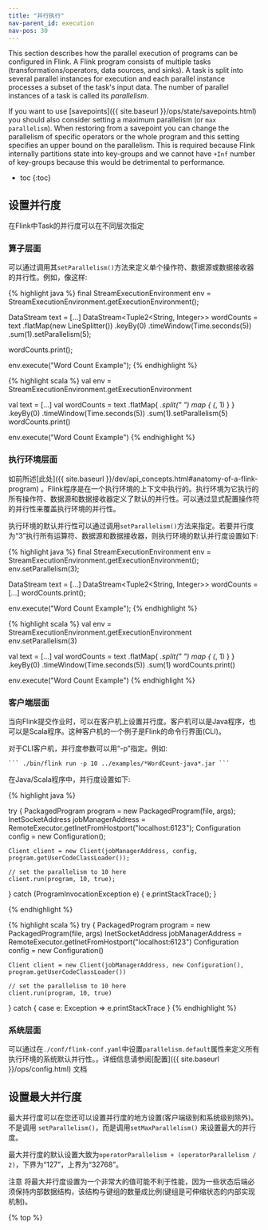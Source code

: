 ```yaml
---
title: "并行执行"
nav-parent_id: execution
nav-pos: 30
---
```

<!--
Licensed to the Apache Software Foundation (ASF) under one
or more contributor license agreements.  See the NOTICE file
distributed with this work for additional information
regarding copyright ownership.  The ASF licenses this file
to you under the Apache License, Version 2.0 (the
"License"); you may not use this file except in compliance
with the License.  You may obtain a copy of the License at

  http://www.apache.org/licenses/LICENSE-2.0

Unless required by applicable law or agreed to in writing,
software distributed under the License is distributed on an
"AS IS" BASIS, WITHOUT WARRANTIES OR CONDITIONS OF ANY
KIND, either express or implied.  See the License for the
specific language governing permissions and limitations
under the License.
-->

This section describes how the parallel execution of programs can be configured in Flink. A Flink
program consists of multiple tasks (transformations/operators, data sources, and sinks). A task is split into
several parallel instances for execution and each parallel instance processes a subset of the task's
input data. The number of parallel instances of a task is called its *parallelism*.

If you want to use [savepoints]({{ site.baseurl }}/ops/state/savepoints.html) you should also consider
setting a maximum parallelism (or `max parallelism`). When restoring from a savepoint you can
change the parallelism of specific operators or the whole program and this setting specifies
an upper bound on the parallelism. This is required because Flink internally partitions state
into key-groups and we cannot have `+Inf` number of key-groups because this would be detrimental
to performance.

* toc
{:toc}

## 设置并行度

在Flink中Task的并行度可以在不同层次指定

### 算子层面

可以通过调用其`setParallelism()`方法来定义单个操作符、数据源或数据接收器的并行性。例如，像这样:

<div class="codetabs" markdown="1">
<div data-lang="java" markdown="1">
{% highlight java %}
final StreamExecutionEnvironment env = StreamExecutionEnvironment.getExecutionEnvironment();

DataStream<String> text = [...]
DataStream<Tuple2<String, Integer>> wordCounts = text
    .flatMap(new LineSplitter())
    .keyBy(0)
    .timeWindow(Time.seconds(5))
    .sum(1).setParallelism(5);

wordCounts.print();

env.execute("Word Count Example");
{% endhighlight %}
</div>
<div data-lang="scala" markdown="1">
{% highlight scala %}
val env = StreamExecutionEnvironment.getExecutionEnvironment

val text = [...]
val wordCounts = text
    .flatMap{ _.split(" ") map { (_, 1) } }
    .keyBy(0)
    .timeWindow(Time.seconds(5))
    .sum(1).setParallelism(5)
wordCounts.print()

env.execute("Word Count Example")
{% endhighlight %}
</div>
</div>

### 执行环境层面

如前所述[此处]({{ site.baseurl }}/dev/api_concepts.html#anatomy-of-a-flink-program) 。Flink程序是在一个执行环境的上下文中执行的。执行环境为它执行的所有操作符、数据源和数据接收器定义了默认的并行性。可以通过显式配置操作符的并行性来覆盖执行环境的并行性。

执行环境的默认并行性可以通过调用`setParallelism()`方法来指定。若要并行度为“3”执行所有运算符、数据源和数据接收器，则执行环境的默认并行度设置如下:

<div class="codetabs" markdown="1">
<div data-lang="java" markdown="1">
{% highlight java %}
final StreamExecutionEnvironment env = StreamExecutionEnvironment.getExecutionEnvironment();
env.setParallelism(3);

DataStream<String> text = [...]
DataStream<Tuple2<String, Integer>> wordCounts = [...]
wordCounts.print();

env.execute("Word Count Example");
{% endhighlight %}
</div>
<div data-lang="scala" markdown="1">
{% highlight scala %}
val env = StreamExecutionEnvironment.getExecutionEnvironment
env.setParallelism(3)

val text = [...]
val wordCounts = text
    .flatMap{ _.split(" ") map { (_, 1) } }
    .keyBy(0)
    .timeWindow(Time.seconds(5))
    .sum(1)
wordCounts.print()

env.execute("Word Count Example")
{% endhighlight %}
</div>
</div>

### 客户端层面



当向Flink提交作业时，可以在客户机上设置并行度。客户机可以是Java程序，也可以是Scala程序。这种客户机的一个例子是Flink的命令行界面(CLI)。

对于CLI客户机，并行度参数可以用“-p”指定。例如:

    ``` ./bin/flink run -p 10 ../examples/*WordCount-java*.jar ```


在Java/Scala程序中，并行度设置如下:

<div class="codetabs" markdown="1">
<div data-lang="java" markdown="1">
{% highlight java %}

try {
    PackagedProgram program = new PackagedProgram(file, args);
    InetSocketAddress jobManagerAddress = RemoteExecutor.getInetFromHostport("localhost:6123");
    Configuration config = new Configuration();

    Client client = new Client(jobManagerAddress, config, program.getUserCodeClassLoader());

    // set the parallelism to 10 here
    client.run(program, 10, true);

} catch (ProgramInvocationException e) {
    e.printStackTrace();
}

{% endhighlight %}
</div>
<div data-lang="scala" markdown="1">
{% highlight scala %}
try {
    PackagedProgram program = new PackagedProgram(file, args)
    InetSocketAddress jobManagerAddress = RemoteExecutor.getInetFromHostport("localhost:6123")
    Configuration config = new Configuration()

    Client client = new Client(jobManagerAddress, new Configuration(), program.getUserCodeClassLoader())

    // set the parallelism to 10 here
    client.run(program, 10, true)

} catch {
    case e: Exception => e.printStackTrace
}
{% endhighlight %}
</div>
</div>


### 系统层面


可以通过在`./conf/flink-conf.yaml`中设置`parallelism.default`属性来定义所有执行环境的系统默认并行性。。详细信息请参阅[配置]({{ site.baseurl }}/ops/config.html) 文档

## 设置最大并行度

最大并行度可以在您还可以设置并行度的地方设置(客户端级别和系统级别除外)。不是调用 `setParallelism()`，而是调用`setMaxParallelism()` 来设置最大的并行度。

最大并行度的默认设置大致为`operatorParallelism + (operatorParallelism / 2)`，下界为“127”，上界为“32768”。

<span class="label label-danger">注意</span>
将最大并行度设置为一个非常大的值可能不利于性能，因为一些状态后端必须保持内部数据结构，该结构与键组的数量成比例(键组是可伸缩状态的内部实现机制)。

{% top %}
